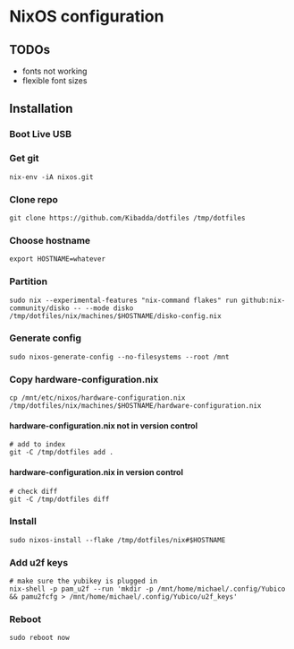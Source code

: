 # NixOS configuration

## TODOs
- fonts not working
- flexible font sizes

## Installation

### Boot Live USB

### Get git
```console
nix-env -iA nixos.git
```

### Clone repo
```console
git clone https://github.com/Kibadda/dotfiles /tmp/dotfiles
```

### Choose hostname
```console
export HOSTNAME=whatever
```

### Partition
```console
sudo nix --experimental-features "nix-command flakes" run github:nix-community/disko -- --mode disko /tmp/dotfiles/nix/machines/$HOSTNAME/disko-config.nix
```

### Generate config
```console
sudo nixos-generate-config --no-filesystems --root /mnt
```

### Copy hardware-configuration.nix
```console
cp /mnt/etc/nixos/hardware-configuration.nix /tmp/dotfiles/nix/machines/$HOSTNAME/hardware-configuration.nix
```

#### hardware-configuration.nix not in version control
```console
# add to index
git -C /tmp/dotfiles add .
```

#### hardware-configuration.nix in version control
```console
# check diff
git -C /tmp/dotfiles diff
```

### Install
```console
sudo nixos-install --flake /tmp/dotfiles/nix#$HOSTNAME
```

### Add u2f keys
```console
# make sure the yubikey is plugged in
nix-shell -p pam_u2f --run 'mkdir -p /mnt/home/michael/.config/Yubico && pamu2fcfg > /mnt/home/michael/.config/Yubico/u2f_keys'
```

### Reboot
```console
sudo reboot now
```
